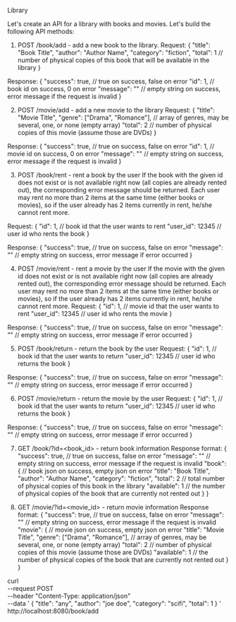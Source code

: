 Library

Let's create an API for a library with books and movies. Let's build the following API methods:

1. POST /book/add - add a new book to the library.
Request:
{
  "title": "Book Title",
  "author": "Author Name",
  "category": "fiction",
  "total": 1               // number of physical copies of this book that will be available in the library
}

Response:
{
  "success": true,          // true on success, false on error
  "id": 1,                  // book id on success, 0 on error
  "message": ""             // empty string on success, error message if the request is invalid
}


2. POST /movie/add - add a new movie to the library
Request:
{
  "title": "Movie Title",
  "genre": ["Drama", "Romance"],  // array of genres, may be several, one, or none (empty array)
  "total": 2                      // number of physical copies of this movie (assume those are DVDs)
}

Response:
{
  "success": true,                // true on success, false on error
  "id": 1,                        // movie id on success, 0 on error
  "message": ""                   // empty string on success, error message if the request is invalid
}

3. POST /book/rent - rent a book by the user
If the book with the given id does not exist or is not available right now (all copies are already rented out), the corresponding error message should be returned.
Each user may rent no more than 2 items at the same time (either books or movies), so if the user already has 2 items currently in rent, he/she cannot rent more.

Request:
{
  "id": 1,                        // book id that the user wants to rent
  "user_id": 12345                // user id who rents the book
}

Response:
{
  "success": true,                // true on success, false on error
  "message": ""                   // empty string on success, error message if error occurred
}

4. POST /movie/rent - rent a movie by the user
If the movie with the given id does not exist or is not available right now (all copies are already rented out), the corresponding error message should be returned.
Each user may rent no more than 2 items at the same time (either books or movies), so if the user already has 2 items currently in rent, he/she cannot rent more.
Request:
{
  "id": 1,                        // movie id that the user wants to rent
  "user_id": 12345                // user id who rents the movie
}

Response:
{
  "success": true,                // true on success, false on error
  "message": ""                   // empty string on success, error message if error occurred
}

5. POST /book/return - return the book by the user
Request:
{
  "id": 1,                        // book id that the user wants to return
  "user_id": 12345                // user id who returns the book
}

Response:
{
  "success": true,                // true on success, false on error
  "message": ""                   // empty string on success, error message if error occurred
}

6. POST /movie/return - return the movie by the user
Request:
{
  "id": 1,                        // book id that the user wants to return
  "user_id": 12345                // user id who returns the book
}

Response:
{
  "success": true,                // true on success, false on error
  "message": ""                   // empty string on success, error message if error occurred
}

7. GET /book/?id=<book_id> - return book information
Response format:
{
  "success": true,                // true on success, false on error
  "message": ""                   // empty string on success, error message if the request is invalid
  "book": {                       // book json on success, empty json on error
    "title": "Book Title",
    "author": "Author Name",
    "category": "fiction",
    "total": 2 // total number of physical copies of this book in the library
    "available": 1 // the number of physical copies of the book that are currently not rented out
  }
}

8. GET /movie/?id=<movie_id> - return movie information
Response format:
{
  "success": true,                  // true on success, false on error
  "message": ""                     // empty string on success, error message if the request is invalid
  "movie": {                        // movie json on success, empty json on error
    "title": "Movie Title",
    "genre": ["Drama", "Romance"],  // array of genres, may be several, one, or none (empty array)
    "total": 2                      // number of physical copies of this movie (assume those are DVDs)
    "available": 1                  // the number of physical copies of the book that are currently not rented out
  }
}






curl \
--request POST \
--header "Content-Type: application/json" \
--data '
{
   "title": "any",
   "author":  "joe doe",
   "category": "scifi",
   "total": 1
}
' http://localhost:8080/book/add